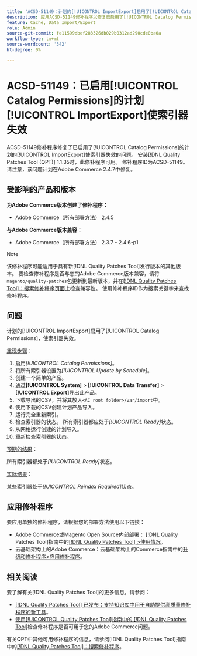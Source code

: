 ```yaml
---
title: 'ACSD-51149：计划的[!UICONTROL ImportExport]启用了[!UICONTROL Catalog Permissions]，使索引器失效'
description: 应用ACSD-51149修补程序以修复已启用了[!UICONTROL Catalog Permissions]的计划的[!UICONTROL ImportExport]使索引器失效的Adobe Commerce性能问题。
feature: Cache, Data Import/Export
role: Admin
source-git-commit: fe11599dbef283326db029b0312ad290cde0ba0a
workflow-type: tm+mt
source-wordcount: '342'
ht-degree: 0%

---
```


# ACSD-51149：已启用[!UICONTROL Catalog Permissions]的计划[!UICONTROL ImportExport]使索引器失效

ACSD-51149修补程序修复了已启用了[!UICONTROL Catalog Permissions]的计划的[!UICONTROL ImportExport]使索引器失效的问题。 安装[!DNL Quality Patches Tool (QPT)] 1.1.35时，此修补程序可用。 修补程序ID为ACSD-51149。 请注意，该问题计划在Adobe Commerce 2.4.7中修复。

## 受影响的产品和版本

**为Adobe Commerce版本创建了修补程序：**

* Adobe Commerce（所有部署方法） 2.4.5

**与Adobe Commerce版本兼容：**

* Adobe Commerce（所有部署方法） 2.3.7 - 2.4.6-p1

>[!NOTE]
>
>该修补程序可能适用于具有新[!DNL Quality Patches Tool]发行版本的其他版本。 要检查修补程序是否与您的Adobe Commerce版本兼容，请将`magento/quality-patches`包更新到最新版本，并在[[!DNL Quality Patches Tool]：搜索修补程序页面](https://experienceleague.adobe.com/tools/commerce-quality-patches/index.html?lang=zh-Hans)上检查兼容性。 使用修补程序ID作为搜索关键字来查找修补程序。

## 问题

计划的[!UICONTROL ImportExport]启用了[!UICONTROL Catalog Permissions]，使索引器失效。

<u>重现步骤</u>：

1. 启用&#x200B;*[!UICONTROL Catalog Permissions]*。
1. 将所有索引器设置为&#x200B;*[!UICONTROL Update by Schedule]*。
1. 创建一个简单的产品。
1. 通过&#x200B;**[!UICONTROL System]** > **[!UICONTROL Data Transfer]** > **[!UICONTROL Export]**&#x200B;导出此产品。
1. 下载导出的CSV，并将其放入`<AC root folder>/var/import`中。
1. 使用下载的CSV创建计划产品导入。
1. 运行完全重新索引。
1. 检查索引器的状态。 所有索引器都应处于&#x200B;*[!UICONTROL Ready]*&#x200B;状态。
1. 从网格运行创建的计划导入。
1. 重新检查索引器的状态。

<u>预期的结果</u>：

所有索引器都处于&#x200B;*[!UICONTROL Ready]*&#x200B;状态。

<u>实际结果</u>：

某些索引器处于&#x200B;*[!UICONTROL Reindex Required]*&#x200B;状态。

## 应用修补程序

要应用单独的修补程序，请根据您的部署方法使用以下链接：

* Adobe Commerce或Magento Open Source内部部署： [!DNL Quality Patches Tool]指南中的[[!DNL Quality Patches Tool] >使用情况](/help/tools/quality-patches-tool/usage.md)。
* 云基础架构上的Adobe Commerce：云基础架构上的Commerce指南中的[升级和修补程序>应用修补程序](https://experienceleague.adobe.com/docs/commerce-cloud-service/user-guide/develop/upgrade/apply-patches.html?lang=zh-Hans)。

## 相关阅读

要了解有关[!DNL Quality Patches Tool]的更多信息，请参阅：

* [[!DNL Quality Patches Tool] 已发布：支持知识库中用于自助提供高质量修补程序的新工具](https://experienceleague.adobe.com/zh-hans/docs/commerce-knowledge-base/kb/announcements/commerce-announcements/magento-quality-patches-released-new-tool-to-self-serve-quality-patches)。
* [使用[!UICONTROL Quality Patches Tool]指南中的 [!DNL Quality Patches Tool]](/help/tools/quality-patches-tool/patches-available-in-qpt/check-patch-for-magento-issue-with-magento-quality-patches.md)检查修补程序是否可用于您的Adobe Commerce问题。


有关QPT中其他可用修补程序的信息，请参阅[!DNL Quality Patches Tool]指南中的[[!DNL Quality Patches Tool]：搜索修补程序](https://experienceleague.adobe.com/tools/commerce-quality-patches/index.html?lang=zh-Hans)。
